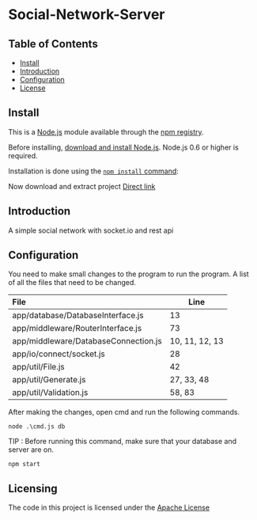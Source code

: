 # Social-Network-Server

## Table of Contents

- [Install](#install)
- [Introduction](#introduction)
- [Configuration](#configuration)
- [License](#license)

## Install

This is a [Node.js](https://nodejs.org/en/) module available through the
[npm registry](https://www.npmjs.com/).

Before installing, [download and install Node.js](https://nodejs.org/en/download/). Node.js 0.6 or higher is required.

Installation is done using the
[`npm install` command](https://docs.npmjs.com/getting-started/installing-npm-packages-locally):

Now download and extract project
[Direct link](https://github.com/TREER00T/Social-Network-Server/archive/refs/heads/main.zip)

## Introduction

A simple social network with socket.io and rest api

## Configuration

You need to make small changes to the program to run the program. A list of all the files that need to be changed.

|File                                |Line               | 
|:---------------------------------- |-------------------|
|app/database/DatabaseInterface.js   | 13                |
|app/middleware/RouterInterface.js   | 73                |
|app/middleware/DatabaseConnection.js| 10, 11, 12, 13    |
|app/io/connect/socket.js            | 28                |
| app/util/File.js                   | 42                | 
| app/util/Generate.js               | 27, 33, 48        |
| app/util/Validation.js             | 58, 83            |


After making the changes, open cmd and run the following commands.


```shell
node .\cmd.js db
```

TIP : Before running this command, make sure that your database and server are on.


```shell
npm start
```


## Licensing

The code in this project is licensed under the [Apache License](https://github.com/TREER00T/Social-Network-Server/blob/main/LICENSE)
